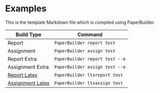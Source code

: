 # Examples

This is the template Markdown file which is compiled using PaperBuilder.

| Build Type                                                        | Command                        |
| ----------------------------------------------------------------- | ------------------------------ |
| <a onclick="setpdf('report.pdf')">Report</a>                      | `PaperBuilder report test`     |
| <a onclick="setpdf('assign.pdf')">Assignment</a>                  | `PaperBuilder assign test`     |
| <a onclick="setpdf('report_with_extra.pdf')">Report Extra</a>     | `PaperBuilder report test --e` |
| <a onclick="setpdf('assign_with_extra.pdf')">Assignment Extra</a> | `PaperBuilder assign test --e` |
| [Report Latex](./test/report.tex)                                 | `PaperBuilder ltxreport test`  |
| [Assignment Latex](./test/assign.tex)                             | `PaperBuilder ltxassign test`  |

<embed id="pdfviewer" src="" type="application/pdf" width=500px height=500px>

<script>
    function setpdf(name) {
        document.getElementById("pdfviewer").src = "./test/"+name
    }
</script>
